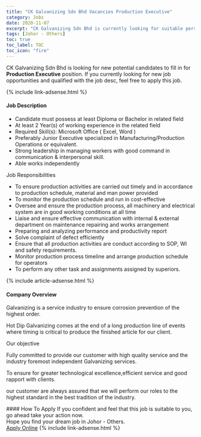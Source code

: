 ```yaml
---
title: "CK Galvanizing Sdn Bhd Vacancies Production Executive" 
category: Jobs 
date: 2020-11-07 
excerpt: "CK Galvanizing Sdn Bhd is currently looking for suitable person to fill in the Production Executive which positioned at Johor - Others" 
tags: [Johor - Others] 
toc: true 
toc_label: TOC 
toc_icon: "fire" 
--- 
```


<p>CK Galvanizing Sdn Bhd is looking for new potential candidates to fill in for <b>Production Executive</b> position. If you currently looking for new job opportunities and qualified with the job desc, feel free to apply this job.
</p>{% include link-adsense.html %} 
<div><div><div><h4>Job Description</h4></div></div><div><div><span><div><ul><li>Candidate must possess at least Diploma or Bachelor in related field</li><li>At least 2 Year(s) of working experience in the related field</li><li>Required Skill(s): Microsoft Office ( Excel, Word )</li><li>Preferably Junior Executive specialized in Manufacturing/Production Operations or equivalent.</li><li>Strong leadership in managing workers with good command in communication &amp; interpersonal skill.</li><li>Able works independently</li></ul><p>Job Responsibilities</p><ul><li>To ensure production activities are carried out timely and in accordance to production schedule, material and man power provided</li><li>To monitor the production schedule and run in cost-effective</li><li>Oversee and ensure the production process, all machinery and electrical system are in good working conditions at all time</li><li>Liaise and ensure effective communication with internal &amp; external department on maintenance repairing and works arrangement</li><li>Preparing and analyzing performance and productivity report</li><li>Solve complaint of defect efficiently</li><li>Ensure that all production activities are conduct according to SOP, WI and safety requirements.</li><li>Monitor production process timeline and arrange production schedule for operators</li><li>To perform any other task and assignments assigned by superiors.</li></ul></div></span></div></div></div> 
{% include article-adsense.html %} 
<div><div><div><h4>Company Overview</h4></div></div><div><div><span><div><p>Galvanizing is a service industry to ensure corrosion prevention of the highest order.</p><p>Hot Dip Galvanizing comes at the end of a long production line of events where timing is critical to produce the finished article for our client.</p><p>Our objective</p><p>Fully committed to provide our customer with high quality service and the industry foremost independent Galvanizing services.</p><p>To ensure for greater technological excellence,efficient service and good rapport with clients.</p><p>our customer are always assured that we will perform our roles to the highest standard in the best tradition of the industry.</p></div></span></div></div></div> 
#### How To Apply 
If you confident and feel that this job is suitable to you, go ahead take your action now. <br/> 
Hope you find your dream job in Johor - Others. <br/> 
<a href="https://www.jobstreet.com.my/en/job/production-executive-4419465?jobId=jobstreet-my-job-4419465&sectionRank=24&token=0~02ac2a82-081c-4332-aadc-b19b9fad67d8&fr=SRP%20View%20In%20New%20Ta" class="btn btn--info" target="_blank" rel="nofollow noopenner">Apply Online</a> 
{% include link-adsense.html %} 